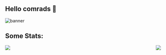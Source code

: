 ## Hello comrads 👋

![banner](https://user-images.githubusercontent.com/61198926/121367169-c0868d00-c942-11eb-9e60-a73c5b1f0256.png)

## Some Stats: 
<img align="left" src="https://github-readme-stats-one-bice.vercel.app/api?username=SadPossum&show_icons=true&include_all_commits=true&count_private=true&border_radius=10&bg_color=0D1117&border_color=ff004c&icon_color=ff004c&title_color=ff004c&text_color=C9D1D9">
<img align="right" src="https://github-readme-stats-one-bice.vercel.app/api/top-langs?username=SadPossum&show_icons=true&theme=react&include_all_commits=true&count_private=true&border_radius=10&bg_color=0D1117&border_color=ff004c&icon_color=ff004c&title_color=ff004c&text_color=C9D1D9">
<!--
**SadPossum/SadPossum** is a ✨ _special_ ✨ repository because its `README.md` (this file) appears on your GitHub profile.

Here are some ideas to get you started:

- 🔭 I’m currently working on ...
- 🌱 I’m currently learning ...
- 👯 I’m looking to collaborate on ...
- 🤔 I’m looking for help with ...
- 💬 Ask me about ...
- 📫 How to reach me: ...
- 😄 Pronouns: ...
- ⚡ Fun fact: ...
-->
